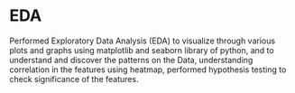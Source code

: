 # EDA
Performed Exploratory Data Analysis (EDA) to visualize through various plots and graphs using matplotlib and seaborn library of python, and to understand and discover the patterns on the Data, understanding correlation in the features using heatmap, performed hypothesis testing to check significance of the features.
